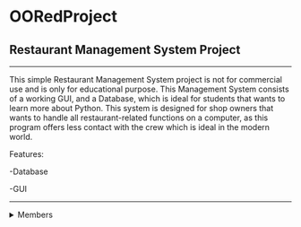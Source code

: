 # OORedProject #

## Restaurant Management System Project ##
 - - - -

This simple Restaurant Management System project is not for commercial use and is only for educational purpose. This Management System consists of a working GUI, and a Database, which is ideal for students that wants to learn more about Python. This system is designed for shop owners that wants to handle all restaurant-related functions on a computer, as this program offers less contact with the crew which is ideal in the modern world.

Features:

   -Database
   
   -GUI

 - - - -
 
<details>
 
  <summary>Members</summary>
 
  <p>Emmanuel Renaldo C. Malino</p>
  <p>Allana A. Navajas</p>
</details>
